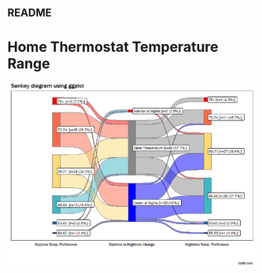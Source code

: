 ## README


# Home Thermostat Temperature Range


![](home_temp_analysis_files/figure-markdown_github/unnamed-chunk-2-1.png)


